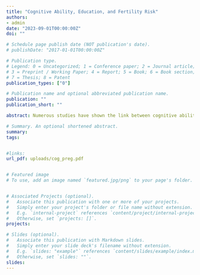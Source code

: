 ```yaml
---
title: "Cognitive Ability, Education, and Fertility Risk"
authors:
- admin
date: "2023-09-01T00:00:00Z"
doi: ""

# Schedule page publish date (NOT publication's date).
# publishDate: "2017-01-01T00:00:00Z"

# Publication type.
# Legend: 0 = Uncategorized; 1 = Conference paper; 2 = Journal article;
# 3 = Preprint / Working Paper; 4 = Report; 5 = Book; 6 = Book section;
# 7 = Thesis; 8 = Patent
publication_types: ["0"]

# Publication name and optional abbreviated publication name.
publication: ""
publication_short: ""

abstract: Numerous studies have shown the link between cognitive ability, educational attainment, wages, and behavioral outcomes such as teen pregnancies. Simultaneously, education attainment and wages are key mechanisms for determining fertility. In this paper, I jointly study the relationship between cognitive ability, educational attainment, and wages to explain fertility. The paper presents empirical evidence on the relationship between cognitive skills, childbirth timing, and intention using NLSY79 data. In addition, a life cycle model is developed and estimated to show how wages, marriage, education outcomes, and contraception costs explain differences in fertility timing among women with different cognitive abilities. In order to explain the data, the model needs heterogeneous contraception costs by ability, which I interpret as evidence that cognitive ability affects fertility timing beyond education and opportunity cost. Finally, I use the model to analyze how decreasing contraception costs reduces early pregnancies and affects women's outcomes, finding that lower contraception costs do not increase college attendance, as these women are not attending college as it is too costly. Finally, I use NLSY97 data to study the decline in teen pregnancies during the '90s, finding that a reduction in the cost of contraception and an increase in college access for women in this cohort relative to the NLSY79 cohort explains most of the decline.

# Summary. An optional shortened abstract.
summary: 
tags:


#links:
url_pdf: uploads/cog_preg.pdf


# Featured image
# To use, add an image named `featured.jpg/png` to your page's folder. 


# Associated Projects (optional).
#   Associate this publication with one or more of your projects.
#   Simply enter your project's folder or file name without extension.
#   E.g. `internal-project` references `content/project/internal-project/index.md`.
#   Otherwise, set `projects: []`.
projects:

# Slides (optional).
#   Associate this publication with Markdown slides.
#   Simply enter your slide deck's filename without extension.
#   E.g. `slides: "example"` references `content/slides/example/index.md`.
#   Otherwise, set `slides: ""`.
slides:
---
```



